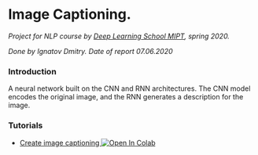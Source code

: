 # Image Captioning.
*Project for NLP course by [Deep Learning School MIPT](https://www.dlschool.org/), spring 2020.*

*Done by Ignatov Dmitry. Date of report 07.06.2020*

### Introduction

A neural network built on the CNN and RNN architectures. The CNN model encodes the original image, and the RNN generates a description for the image.

### Tutorials
- [Create image captioning ](./examples/ruWiki.ipynb) [![Open In Colab](https://colab.research.google.com/assets/colab-badge.svg)](https://colab.research.google.com/github/IgnatovD/ruBart/blob/master/examples/ruWiki.ipynb)
